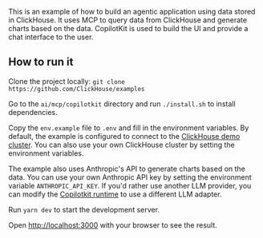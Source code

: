 This is an example of how to build an agentic application using data stored in ClickHouse. It uses MCP to query data from ClickHouse and generate charts based on the data. CopilotKit is used to build the UI and provide a chat interface to the user.

## How to run it

Clone the project locally: `git clone https://github.com/ClickHouse/examples`

Go to the `ai/mcp/copilotkit` directory and run `./install.sh` to install dependencies.

Copy the `env.example` file to `.env` and fill in the environment variables. By default, the example is configured to connect to the [ClickHouse demo cluster](https://sql.clickhouse.com/). You can also use your own ClickHouse cluster by setting the environment variables.

The example also uses Anthropic's API to generate charts based on the data. You can use your own Anthropic API key by setting the environment variable `ANTHROPIC_API_KEY`. If you'd rather use another LLM provider, you can modify the [Copilotkit runtime](./app/api/copilotkit/route.ts) to use a different LLM adapter. 

Run `yarn dev` to start the development server.

Open [http://localhost:3000](http://localhost:3000) with your browser to see the result.

